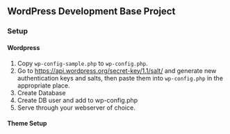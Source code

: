 ## WordPress Development Base Project

### Setup

#### Wordpress

1. Copy `wp-config-sample.php` to `wp-config.php`.
1. Go to <https://api.wordpress.org/secret-key/1.1/salt/> and generate new authentication keys and salts, then paste them into `wp-config.php` in the appropriate place.
1. Create Database
1. Create DB user and add to wp-config.php
1. Serve through your webserver of choice.

#### Theme Setup
